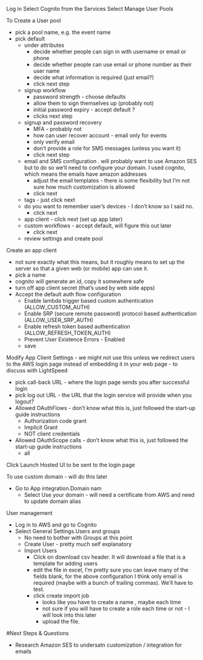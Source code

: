
Log in
Select Cognito from the Services
Select Manage User Pools


To Create a User pool
- pick a pool name, e.g. the event name 
- pick default
  - under attributes 
    - decide whether people can sign in with username or email or phone
    - decide whether people can use email or phone number as their user name
    - decide what information is required (just email?)
    - click next step
  - signup workflow
    - password strength - choose defaults
    - allow them to sign themselves up (probably not)
    - initial password expiry - accept default ?
    - clicks next step
  - signup and password recovery
    - MFA - probably not
    - how can user recover account - email only for events
    - only verify email
    - don’t provide a role for SMS messages (unless you want it)
    - click next step
  - email and  SMS configuration
    . will probably want to use Amazon SES but to do so we’ll need to configure your domain. I used cognito, which means the emails have amazon addresses
    - adjust the email templates - there is some flexibility but I’m not sure how much customization is allowed
    - click next
  - tags - just click next
  - do you want to remember user’s devices - I don’t know so I said no.
    - click next
  - app client - click next (set up app later)
  - custom workflows - accept default, will figure this out later
    - click next
  - review settings and create pool

Create an app client
  - not sure exactly what this means, but it roughly means to set up the server so that a given web (or mobile) app can use it.
  - pick a name
  - cognito will generate an id, copy it somewhere safe
  - turn off app client secret (that’s used by web side apps)
  - Accept the default auth flow configuration
    - Enable lambda trigger based custom authentication (ALLOW_CUSTOM_AUTH)
    - Enable SRP (secure remote password) protocol based authentication (ALLOW_USER_SRP_AUTH)
    - Enable refresh token based authentication (ALLOW_REFRESH_TOKEN_AUTH)
    - Prevent User Existence Errors - Enabled
    - save 

Modify App Client Settings - we might not use this unless we redirect users to the AWS login page instead of embedding it in your web page - to discuss with LightSpeed
- pick call-back URL - where the login page sends you after successful login
- pick log out URL - the URL that the login service will provide when you logout?
- Allowed OAuthFlows - don’t know what this is, just followed the start-up guide instructions
  - Authorization code grant
  - Implicit Grant
  - NOT client credentials
- Allowed OAuthScope calls - don’t know what this is, just followed the start-up guide instructions
  - all

Click Launch Hosted UI to be sent to the login page


To use custom domain - will do this later

- Go to App integration.Domain nam
  - Select Use your domain - will need  a certificate from AWS and need to update domain alias


User management

- Log in to AWS and go to Cognito
- Select General Settings.Users and groups
  - No need to bother with Groups at this point
  - Create User - pretty much self explanatory
  - Import Users
    - Click on download  csv header. It will download a file that is a template for adding users
    - edit the file in excel, I’m pretty sure you can leave many of the fields blank, for the above configuration I think only email is required (maybe with a bunch of trailing commas). We’ll have to test.
    - click create import job
      - looks like you have to create a name , maybe each time
      - not sure if you will have to create  a role each time or not - I will look into this later
      - upload the file.

#Next Steps & Questions

- Research Amazon SES to undersatn customization / integration for emails

      

  


